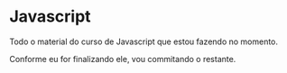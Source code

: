 # Javascript
 Todo o material do curso de Javascript que estou fazendo no momento.
 
 Conforme eu for finalizando ele, vou commitando o restante.
